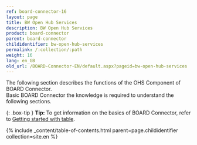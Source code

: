 ```yaml
---
ref: board-connector-16
layout: page
title: BW Open Hub Services
description: BW Open Hub Services
product: board-connector
parent: board-connector
childidentifier: bw-open-hub-services
permalink: /:collection/:path
weight: 16
lang: en_GB
old_url: /BOARD-Connector-EN/default.aspx?pageid=bw-open-hub-services
---
```


The following section describes the functions of the OHS Component of BOARD Connector. <br>
Basic BOARD Connector the knowledge is required to understand the following sections. <br>

{: .box-tip }
**Tip:** To get information on the basics of BOARD Connector, refer to [Getting started with table](./getting-started-bc). <br>

{% include _content/table-of-contents.html parent=page.childidentifier collection=site.en %}
